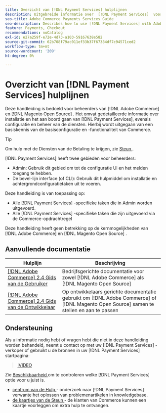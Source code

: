 ```yaml
---
title: Overzicht van [!DNL Payment Services] hulplijnen
description: Uitgebreide informatie over  [!DNL Payment Services]  voor  [!DNL Adobe Commerce]  en  [!DNL Magento Open Source]  beheerders, met inbegrip van installatie en onboarding
seo-title: Adobe Commerce Payments Services Guide
seo-description: Describes how to use [!DNL Payment Services] with Adobe Commerce or [!DNL Magento Open Source].
feature: Payments, Checkout
recommendations: noCatalog
exl-id: e27a259f-e72e-4d73-a103-59167638e582
source-git-commit: 62b708f79ac011ef33b37f67384df7c94571ced2
workflow-type: tm+mt
source-wordcount: '209'
ht-degree: 0%

---
```


# Overzicht van [!DNL Payment Services] hulplijnen

Deze handleiding is bedoeld voor beheerders van [!DNL Adobe Commerce] en [!DNL Magento Open Source] . Het omvat gedetailleerde informatie over installatie en het aan boord gaan van [!DNL Payment Services], evenals configuratie en beheer van de diensten. Hierbij wordt uitgegaan van een basiskennis van de basisconfiguratie en -functionaliteit van Commerce.

>[!TIP]
>
>Om hulp met de Diensten van de Betaling te krijgen, zie [ Steun ](#support).

[!DNL Payment Services] heeft twee gebieden voor beheerders:

* Admin: Gebruik dit gebied om tot de configuratie UI en het melden toegang te hebben.
* De bevel-lijn interface (of CLI): Gebruik dit hulpmiddel om installatie en achtergrondconfiguratietaken uit te voeren.

Deze handleiding is van toepassing op:

* Alle [!DNL Payment Services] -specifieke taken die in Admin worden uitgevoerd.
* Alle [!DNL Payment Services] -specifieke taken die zijn uitgevoerd via de Commerce-opdrachtregel

Deze handleiding heeft geen betrekking op de kernmogelijkheden van [!DNL Adobe Commerce] en [!DNL Magento Open Source] .

## Aanvullende documentatie

| Hulplijn | Beschrijving |
|------ | ----------- |
| [[!DNL Adobe Commerce]  2.4 Gids van de Gebruiker ](https://experienceleague.adobe.com/docs/commerce-admin/user-guides/home.html) | Bedrijfsgerichte documentatie voor zowel [!DNL Adobe Commerce] als [!DNL Magento Open Source] |
| [[!DNL Adobe Commerce]  2.4 Gids van de Ontwikkelaar ](https://developer.adobe.com/commerce/docs) | Op ontwikkelaars gerichte documentatie gebruikt om [!DNL Adobe Commerce] of [!DNL Magento Open Source] samen te stellen en aan te passen |

## Ondersteuning

Als u informatie nodig hebt of vragen hebt die niet in deze handleiding worden behandeld, neemt u contact op met uw [!DNL Payment Services] -verkoper of gebruikt u de bronnen in uw [!DNL Payment Services] startpagina:

>[!VIDEO](https://video.tv.adobe.com/v/3447836)

Zie [ Beschikbaarheid ](overview.md#availability) om te controleren welke [!DNL Payment Services] optie voor u juist is.

* [ centrum van de Hulp ](https://experienceleague.adobe.com/docs/commerce-knowledge-base/kb/overview.html) - onderzoek naar [!DNL Payment Services] verwante het oplossen van problemenartikelen in knowledgebase.
* [ de kaartjes van de Steun ](https://experienceleague.adobe.com/docs/commerce-knowledge-base/kb/help-center-guide/magento-help-center-user-guide.html#submit-ticket) - de klanten van Commerce kunnen een kaartje voorleggen om extra hulp te ontvangen.
